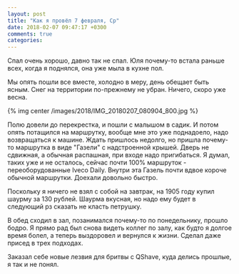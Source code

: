 ```yaml
---
layout: post
title: "Как я провёл 7 февраля, Ср"
date: 2018-02-07 09:47:17 +0300
comments: true
categories: 
---
```

Спал очень хорошо, давно так не спал. Юля почему-то встала раньше всех, когда я поднялся, она уже мыла в кухне пол.

Мы опять пошли все вместе, холодно в меру, день обещает быть ясным. Снег на территории по-прежнему не убран. Ничего, скоро уже весна.

{% img center /images/2018/IMG_20180207_080904_800.jpg %}

Полю довели до перекрестка, и пошли с малышом в садик. И потом опять потащился на маршрутку, вообще мне это уже поднадоело, надо возвращаться к машине. Ждать пришлось недолго, но пришла почему-то маршрутка в виде "Газели" с надстроенной крышей. Дверь не сдвижная, а обычная распашная, при входе надо пригибаться. Я думал, таких уже и не осталось, сейчас почти 100% маршруток - переоборудованные Iveco Daily. Внутри эта Газель почти вдвое короче обычной маршрутки. Доехали довольно быстро.

Поскольку я ничего не взял с собой на завтрак, на 1905 году купил шаурму за 130 рублей. Шаурма вкусная, но надо ему будет в следующий рз сказать не класть петрушку.


В обед сходил в зал, позанимался почему-то по понедельнику, прошло бодро. Я прямо рад был снова видеть коллег по залу, как будто я долгое время болел, а теперь выздоровел и вернулся к жизни. Сделал даже присед в трех подходах.

Заказал себе новые лезвия для бритвы с QShave, куда делись прошлые, я так и не понял. 